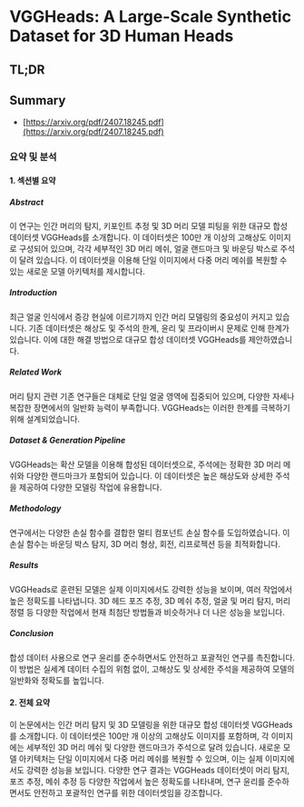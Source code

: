 # VGGHeads: A Large-Scale Synthetic Dataset for 3D Human Heads
## TL;DR
## Summary
- [https://arxiv.org/pdf/2407.18245.pdf](https://arxiv.org/pdf/2407.18245.pdf)

### 요약 및 분석

#### 1. 섹션별 요약
##### Abstract
이 연구는 인간 머리의 탐지, 키포인트 추정 및 3D 머리 모델 피팅을 위한 대규모 합성 데이터셋 VGGHeads를 소개합니다. 이 데이터셋은 100만 개 이상의 고해상도 이미지로 구성되어 있으며, 각각 세부적인 3D 머리 메쉬, 얼굴 랜드마크 및 바운딩 박스로 주석이 달려 있습니다. 이 데이터셋을 이용해 단일 이미지에서 다중 머리 메쉬를 복원할 수 있는 새로운 모델 아키텍처를 제시합니다.

##### Introduction
최근 얼굴 인식에서 증강 현실에 이르기까지 인간 머리 모델링의 중요성이 커지고 있습니다. 기존 데이터셋은 해상도 및 주석의 한계, 윤리 및 프라이버시 문제로 인해 한계가 있습니다. 이에 대한 해결 방법으로 대규모 합성 데이터셋 VGGHeads를 제안하였습니다.

##### Related Work
머리 탐지 관련 기존 연구들은 대체로 단일 얼굴 영역에 집중되어 있으며, 다양한 자세나 복잡한 장면에서의 일반화 능력이 부족합니다. VGGHeads는 이러한 한계를 극복하기 위해 설계되었습니다.

##### Dataset & Generation Pipeline
VGGHeads는 확산 모델을 이용해 합성된 데이터셋으로, 주석에는 정확한 3D 머리 메쉬와 다양한 랜드마크가 포함되어 있습니다. 이 데이터셋은 높은 해상도와 상세한 주석을 제공하여 다양한 모델링 작업에 유용합니다.

##### Methodology
연구에서는 다양한 손실 함수를 결합한 멀티 컴포넌트 손실 함수를 도입하였습니다. 이 손실 함수는 바운딩 박스 탐지, 3D 머리 형상, 회전, 리프로젝션 등을 최적화합니다.

##### Results
VGGHeads로 훈련된 모델은 실제 이미지에서도 강력한 성능을 보이며, 여러 작업에서 높은 정확도를 나타냅니다. 3D 헤드 포즈 추정, 3D 메쉬 추정, 얼굴 및 머리 탐지, 머리 정렬 등 다양한 작업에서 현재 최첨단 방법들과 비슷하거나 더 나은 성능을 보입니다.

##### Conclusion
합성 데이터 사용으로 연구 윤리를 준수하면서도 안전하고 포괄적인 연구를 촉진합니다. 이 방법은 실세계 데이터 수집의 위험 없이, 고해상도 및 상세한 주석을 제공하여 모델의 일반화와 정확도를 높입니다.

#### 2. 전체 요약
이 논문에서는 인간 머리 탐지 및 3D 모델링을 위한 대규모 합성 데이터셋 VGGHeads를 소개합니다. 이 데이터셋은 100만 개 이상의 고해상도 이미지를 포함하며, 각 이미지에는 세부적인 3D 머리 메쉬 및 다양한 랜드마크가 주석으로 달려 있습니다. 새로운 모델 아키텍처는 단일 이미지에서 다중 머리 메쉬를 복원할 수 있으며, 이는 실제 이미지에서도 강력한 성능을 보입니다. 다양한 연구 결과는 VGGHeads 데이터셋이 머리 탐지, 포즈 추정, 메쉬 추정 등 다양한 작업에서 높은 정확도를 나타내며, 연구 윤리를 준수하면서도 안전하고 포괄적인 연구를 위한 데이터셋임을 강조합니다.